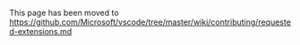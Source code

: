 This page has been moved to https://github.com/Microsoft/vscode/tree/master/wiki/contributing/requested-extensions.md
